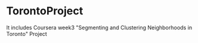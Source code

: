 # TorontoProject
It includes Coursera week3 "Segmenting and Clustering Neighborhoods in Toronto" Project
